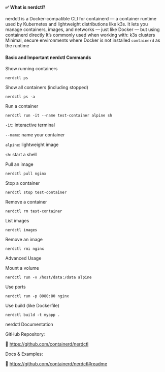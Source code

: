 #### ✅ What is nerdctl?
nerdctl is a Docker-compatible CLI for containerd — a container runtime used by Kubernetes and lightweight distributions like k3s. It lets you manage containers, images, and networks — just like Docker — but using containerd directly
It’s commonly used when working with:
k3s clusters
Minimal, secure environments where Docker is not installed
`containerd` as the runtime
#### Basic and Important nerdctl Commands
Show running containers
```
nerdctl ps
```
Show all containers (including stopped)
```
nerdctl ps -a
```
Run a container
```
nerdctl run -it --name test-container alpine sh
```
`-it`: interactive terminal

`--name`: name your container

`alpine`: lightweight image

`sh`: start a shell

Pull an image
```
nerdctl pull nginx
```
Stop a container
```
nerdctl stop test-container
```
Remove a container
```
nerdctl rm test-container
```
List images
```
nerdctl images
```
Remove an image
```
nerdctl rmi nginx
```
Advanced Usage

Mount a volume
```
nerdctl run -v /host/data:/data alpine
```
Use ports
```
nerdctl run -p 8080:80 nginx
```
Use build (like Dockerfile)
```
nerdctl build -t myapp .
```
nerdctl Documentation

GitHub Repository:

🔗 https://github.com/containerd/nerdctl

Docs & Examples:

🔗 https://github.com/containerd/nerdctl#readme





